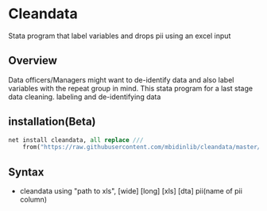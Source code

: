 # Cleandata
Stata program that label variables and drops pii using an excel input

## Overview

Data officers/Managers might want to de-identify data and also label variables with the repeat group in mind. 
This stata program for a last stage data cleaning. labeling and de-identifying data

## installation(Beta)

```stata
net install cleandata, all replace ///
	from("https://raw.githubusercontent.com/mbidinlib/cleandata/master/ado")
```

## Syntax

* cleandata using "path to xls", [wide] [long] [xls] [dta] pii(name of pii column)


